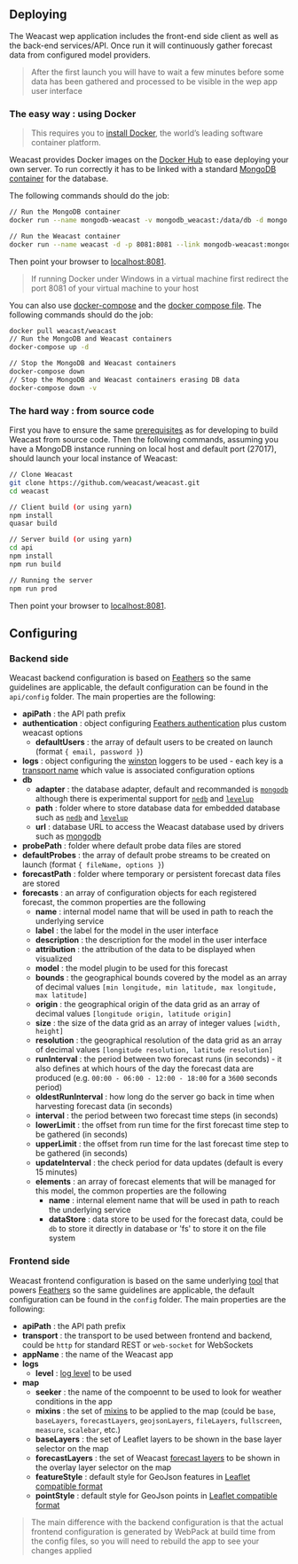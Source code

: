 ## Deploying

The Weacast wep application includes the front-end side client as well as the back-end services/API. Once run it will continuously gather forecast data from configured model providers.

> After the first launch you will have to wait a few minutes before some data has been gathered and processed to be visible in the wep app user interface

### The easy way : using Docker

> This requires you to [install Docker](https://docs.docker.com/engine/installation/), the world’s leading software container platform.

Weacast provides Docker images on the [Docker Hub](https://hub.docker.com/r/weacast/weacast/) to ease deploying your own server. To run correctly it has to be linked with a standard [MongoDB container](https://hub.docker.com/_/mongo/) for the database. 

The following commands should do the job:
```bash
// Run the MongoDB container
docker run --name mongodb-weacast -v mongodb_weacast:/data/db -d mongo

// Run the Weacast container
docker run --name weacast -d -p 8081:8081 --link mongodb-weacast:mongodb weacast/weacast
```

Then point your browser to [localhost:8081](http://localhost:8081).

> If running Docker under Windows in a virtual machine first redirect the port 8081 of your virtual machine to your host

You can also use [docker-compose](https://docs.docker.com/compose/) and the [docker compose file](https://github.com/weacast/weacast/blob/master/docker-compose.yml).
The following commands should do the job:
```bash
docker pull weacast/weacast
// Run the MongoDB and Weacast containers
docker-compose up -d

// Stop the MongoDB and Weacast containers
docker-compose down
// Stop the MongoDB and Weacast containers erasing DB data
docker-compose down -v
```

### The hard way : from source code

First you have to ensure the same [prerequisites](./DEVELOPMENT.MD#prerequisites) as for developing to build Weacast from source code. Then the following commands, assuming you have a MongoDB instance running on local host and default port (27017), should launch your local instance of Weacast:

```bash
// Clone Weacast
git clone https://github.com/weacast/weacast.git
cd weacast

// Client build (or using yarn)
npm install
quasar build

// Server build (or using yarn)
cd api
npm install
npm run build

// Running the server
npm run prod
```

Then point your browser to [localhost:8081](http://localhost:8080).

## Configuring

### Backend side

Weacast backend configuration is based on [Feathers](https://docs.feathersjs.com/guides/advanced/configuration.html) so the same guidelines are applicable, the default configuration can be found in the `api/config` folder. The main properties are the following:
* **apiPath** : the API path prefix
* **authentication** : object configuring [Feathers authentication](https://github.com/feathersjs/feathers-authentication#default-options) plus custom weacast options
  * **defaultUsers** : the array of default users to be created on launch (format `{ email, password }`)
* **logs** : object configuring the [winston](https://github.com/winstonjs/winston) loggers to be used - each key is a [transport name](https://github.com/winstonjs/winston/blob/master/docs/transports.md) which value is associated configuration options
* **db**
  * **adapter** : the database adapter, default and recommanded is [`mongodb`](https://github.com/feathersjs/feathers-mongodb) although there is experimental support for [`nedb`](https://github.com/feathersjs/feathers-nedb) and [`levelup`](https://github.com/feathersjs/feathers-levelup)
  * **path** : folder where to store database data for embedded database such as [`nedb`](https://github.com/feathersjs/feathers-nedb) and [`levelup`](https://github.com/feathersjs/feathers-levelup)
  * **url** : database URL to access the Weacast database used by drivers such as [mongodb](https://github.com/mongodb/node-mongodb-native)
* **probePath** : folder where default probe data files are stored
* **defaultProbes** : the array of default probe streams to be created on launch (format `{ fileName, options }`)
* **forecastPath** : folder where temporary or persistent forecast data files are stored
* **forecasts** : an array of configuration objects for each registered forecast, the common properties are the following
  * **name** : internal model name that will be used in path to reach the underlying service
  * **label** : the label for the model in the user interface
  * **description** : the description for the model in the user interface
  * **attribution** : the attribution of the data to be displayed when visualized
  * **model** : the model plugin to be used for this forecast
  * **bounds** : the geographical bounds covered by the model as an array of decimal values `[min longitude, min latitude, max longitude, max latitude]`
  * **origin** : the geographical origin of the data grid as an array of decimal values `[longitude origin, latitude origin]`
  * **size** : the size of the data grid as an array of integer values `[width, height]`
  * **resolution** : the geographical resolution of the data grid as an array of decimal values `[longitude resolution, latitude resolution]`
  * **runInterval** : the period between two forecast runs (in seconds) - it also defines at which hours of the day the forecast data are produced (e.g. `00:00 - 06:00 - 12:00 - 18:00` for a `3600` seconds period)
  * **oldestRunInterval** : how long do the server go back in time when harvesting forecast data (in seconds)
  * **interval** : the period between two forecast time steps (in seconds)
  * **lowerLimit** : the offset from run time for the first forecast time step to be gathered (in seconds)
  * **upperLimit** : the offset from run time for the last forecast time step to be gathered (in seconds)
  * **updateInterval** : the check period for data updates (default is every 15 minutes)
  * **elements** : an array of forecast elements that will be managed for this model, the common properties are the following
    * **name** : internal element name that will be used in path to reach the underlying service
    * **dataStore** : data store to be used for the forecast data, could be `db` to store it directly in database or 'fs' to store it on the file system

### Frontend side

Weacast frontend configuration is based on the same underlying [tool](https://github.com/lorenwest/node-config) that powers [Feathers](https://docs.feathersjs.com/guides/advanced/configuration.html) so the same guidelines are applicable, the default configuration can be found in the `config` folder. The main properties are the following:
* **apiPath** : the API path prefix
* **transport** : the transport to be used between frontend and backend, could be `http` for standard REST or `web-socket` for WebSockets
* **appName** : the name of the Weacast app
* **logs**
  * **level** : [log level](https://github.com/pimterry/loglevel#documentation) to be used 
* **map**
  * **seeker** : the name of the compoennt to be used to look for weather conditions in the app
  * **mixins** : the set of [mixins](../api/MIXINS.MD) to be applied to the map (could be `base`, `baseLayers`, `forecastLayers`, `geojsonLayers`, `fileLayers`, `fullscreen`, `measure`, `scalebar`, etc.)
  * **baseLayers** : the set of Leaflet layers to be shown in the base layer selector on the map
  * **forecastLayers** : the set of Weacast [forecast layers](../api/LAYERS.MD) to be shown in the overlay layer selector on the map
  * **featureStyle** : default style for GeoJson features in [Leaflet compatible format](http://leafletjs.com/reference-1.0.3.html#path-option)
  * **pointStyle** : default style for GeoJson points in [Leaflet compatible format](http://leafletjs.com/reference-1.0.3.html#marker-option)
  
> The main difference with the backend configuration is that the actual frontend configuration is generated by WebPack at build time from the config files, so you will need to rebuild the app to see your changes applied
